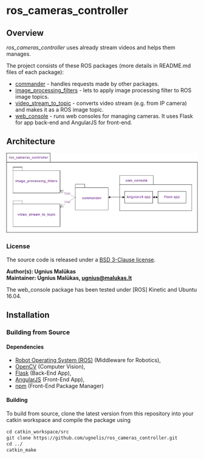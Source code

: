 # ros_cameras_controller

## Overview

*ros_cameras_controller* uses already stream videos and helps them manages.

The project consists of these ROS packages (more details in README.md files of each package):
* [commander](commander) - handles requests made by other packages.
* [image_processing_filters](image_processing_filters) - lets to apply image processing filter to ROS image topics.
* [video_stream_to_topic](video_stream_to_topic) - converts video stream (e.g. from IP camera) and makes it as a ROS image topic.
* [web_console](web_console) - runs web consoles for managing cameras. It uses Flask for app back-end and AngularJS for front-end.

## Architecture
![Architecture](architecture.png)

### License

The source code is released under a [BSD 3-Clause license](LICENSE).

**Author(s): Ugnius Malūkas  
Maintainer: Ugnius Malūkas, ugnius@malukas.lt**

The web_console package has been tested under [ROS] Kinetic and Ubuntu 16.04.

## Installation

### Building from Source

#### Dependencies

- [Robot Operating System (ROS)] (Middleware for Robotics),
- [OpenCV] (Computer Vision),
- [Flask] (Back-End App),
- [AngularJS] (Front-End App),
- [npm] (Front-End Package Manager)


#### Building

To build from source, clone the latest version from this repository into your catkin workspace and compile the package using

	cd catkin_workspace/src
	git clone https://github.com/ugnelis/ros_cameras_controller.git
	cd ../
	catkin_make
	
[Robot Operating System (ROS)]: http://www.ros.org
[OpenCV]: https://opencv.org
[Flask]: http://flask.pocoo.org
[npm]: https://www.npmjs.com
[AngularJS]: https://angularjs.org
